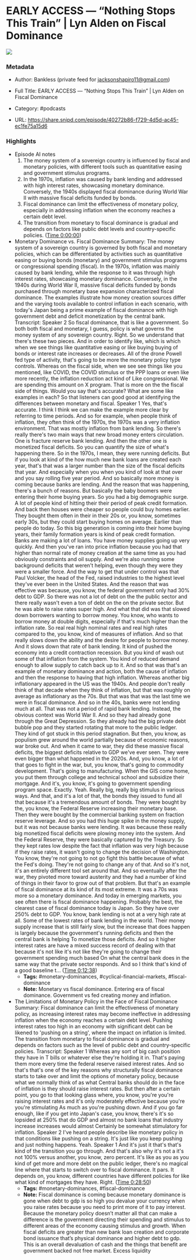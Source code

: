 # EARLY ACCESS —  “Nothing Stops This Train” | Lyn Alden on Fiscal Dominance

![](https://wsrv.nl/?url=https%3A%2F%2Fpodcastcdn.bankless.com%2FpodcastImages%2FpodcastWhite.jpg&w=100&h=100)

### Metadata

- Author: Bankless (private feed for jacksonshapiro11@gmail.com)
- Full Title: EARLY ACCESS —  “Nothing Stops This Train” | Lyn Alden on Fiscal Dominance
- Category: #podcasts



- URL: https://share.snipd.com/episode/40272b86-f729-4d5d-ac45-ec1fe75a15d6

### Highlights

- Episode AI notes
  1. The money system of a sovereign country is influenced by fiscal and monetary policies, with different tools such as quantitative easing and government stimulus programs.
  2. In the 1970s, inflation was caused by bank lending and addressed with high interest rates, showcasing monetary dominance. Conversely, the 1940s displayed fiscal dominance during World War II with massive fiscal deficits funded by bonds.
  3. Fiscal dominance can limit the effectiveness of monetary policy, especially in addressing inflation when the economy reaches a certain debt level.
  4. The transition from monetary to fiscal dominance is gradual and depends on factors like public debt levels and country-specific policies. ([Time 0:00:00](https://share.snipd.com/episode-takeaways/45183bdc-35fb-490b-a6e2-d97d63e4acaa))
- Monetary Dominance vs. Fiscal Dominance
  Summary:
  The money system of a sovereign country is governed by both fiscal and monetary policies, which can be differentiated by activities such as quantitative easing or buying bonds (monetary) and government stimulus programs or congressional spending (fiscal).
  In the 1970s, inflation was mainly caused by bank lending, while the response to it was through high interest rates, showcasing monetary dominance. Conversely, in the 1940s during World War II, massive fiscal deficits funded by bonds purchased through monetary base expansion characterized fiscal dominance.
  The examples illustrate how money creation sources differ and the varying tools available to control inflation in each scenario, with today's Japan being a prime example of fiscal dominance with high government debt and deficit monetization by the central bank.
  Transcript:
  Speaker 2
  So fiscal dominance, that is like a government. So both both fiscal and monetary, I guess, policy is what governs the money system of any sovereign country. Right. So we understand that there's these two pieces. And in order to identify like, which is which when we see things like quantitative easing or like buying buying of bonds or interest rate increases or decreases. All of the drone Powell fed type of activity, that's going to be more the monetary policy type controls. Whereas on the fiscal side, when we see see things like you mentioned, like COVID, the COVID stimulus or the PPP loans or even like more recently, the inflation reduction act kind of Like congressional. We are spending this amount on X program. That is more on the the fiscal side of things. Would you say that's accurate? What are some like examples in each? So that listeners can good good at identifying the differences between monetary and fiscal.
  Speaker 1
  Yes, that's accurate. I think I think we can make the example more clear by referring to time periods. And so for example, when people think of inflation, they often think of the 1970s, the 1970s was a very inflation environment. That was mostly inflation from bank lending. So there's really there's two main ways that new broad money enters circulation. One is fracture reserve bank lending. And then the other one is monetized fiscal deficits. So you can quantify the size of what's happening there. So in the 1970s, I mean, they were running deficits. But if you look at kind of the how much new bank loans are created each year, that's that was a larger number than the size of the fiscal deficits that year. And especially when you when you kind of look at that over and you say rolling five year period. And so basically more money is coming because banks are lending. And the reason that was happening, there's a bunch of reasons. But basically the baby boomers were entering their home buying years. So you had a big demographic surge. A lot of people kind of hitting their their period of peak credit formation. And back then houses were cheaper so people could buy homes earlier. They bought them often in their in their 20s or, you know, sometimes early 30s, but they could start buying homes on average. Earlier than people do today. So this big generation is coming into their home buying years, their family formation years is kind of peak credit formation. Banks are making a lot of loans. You have money supplies going up very quickly. And then you've ran into price inflation because you had that higher than normal rate of money creation at the same time as you had obviously constraints and oil supply. And we're also running some background deficits that weren't helping, even though they were they were a smaller force. And the way to get that under control was that Paul Volcker, the head of the Fed, raised industries to the highest level they've ever been in the United States. And the reason that was effective was because, you know, the federal government only had 30% debt to GDP. So there was not a lot of debt on the the public sector and there really wasn't even a ton of debt on the on the private sector. But he was able to raise rates super high. And what that did was that slowed down borrowers wanting to borrow money. You know, who wants to borrow money at double digits, especially if that's much higher than the inflation rate. So real real high nominal rates and real high rates compared to the, you know, kind of measures of inflation. And so that really slows down the ability and the desire for people to borrow money. And it slows down that rate of bank lending. It kind of pushed the economy into a credit contraction recession. But you kind of wash out some of that inflation from the system. You kind of reduced demand enough to allow supply to catch back up to it. And so that was that's an example of monetary dominance and action, both the cause of inflation and then the response to having that high inflation. Whereas another big inflationary appeared in the US was the 1940s. And people don't really think of that decade when they think of inflation, but that was roughly on average as inflationary as the 70s. But that was that was the last time we were in fiscal dominance. And so in the 40s, banks were not lending much at all. That was not a period of rapid bank lending. Instead, the obvious context was World War II. And so they had already gone through the Great Depression. So they already had the big private debt bubble pop and they started rotating that more to the public ledger. They kind of got stuck in this period stagnation. But then, you know, as populism grew around the world partially because of economic reasons, war broke out. And when it came to war, they did these massive fiscal deficits, the biggest deficits relative to GDP we've ever seen. They were even bigger than what happened in the 2020s. And, you know, a lot of that goes to fight in the war, but, you know, that's going to commodity development. That's going to manufacturing. When the GIS come home, you put them through college and technical school and subsidize their mortgage. And it's, you know, it's going to government spending program space. Exactly. Yeah. Really big, really big stimulus in various ways. And that, and it's a lot of that, the bonds they issued to fund all that because it's a tremendous amount of bonds. They were bought by the, you know, the Federal Reserve increasing their monetary base. Then they were bought by the commercial banking system on fraction reserve leverage. And so you had this huge spike in the money supply, but it was not because banks were lending. It was because these really big monetized fiscal deficits were plowing money into the system. And the Federal Reserve, they were basically captured by the Treasury. So they kept rates low despite the fact that inflation was very high because if they raise rates, it wasn't going to change the decision of Washington. You know, they're not going to not go fight this battle because of what the Fed's doing. They're not going to change any of that. And so it's not, it's an entirely different tool set around that. And so eventually after the war, they pivoted more toward austerity and they had a number of kind of things in their favor to grow out of that problem. But that's an example of fiscal dominance at its kind of its most extreme. It was a 70s was more so a monetary dominance. And today in emerging markets, you see often there is fiscal dominance happening. Probably the best, the clearest case of fiscal dominance today is Japan. So they have over 250% debt to GDP. You know, bank lending is not at a very high rate at all. Some of the lowest rates of bank lending in the world. Their money supply increase that is still fairly slow, but the increase that does happen is largely because the government's running deficits and then the central bank is helping To monetize those deficits. And so it higher interest rates are have a mixed success record of dealing with that because it's not like it's not like they're going to change their government spending much based On what the central bank does in the same way that the private sector responds. And so I think that's kind of a good baseline t... ([Time 0:12:38](https://share.snipd.com/snip/a222bc07-19a6-46a1-bfea-8e2c9c53b5a9))
    - **Tags:** #monetary-dominances, #cyclical-financial-markets, #fiscal-dominance
    - **Note:** Monetary vs fiscal dominance. Entering era of fiscal dominance. Government vs fed creating money and inflation.
- The Limitations of Monetary Policy in the Face of Fiscal Dominance
  Summary:
  Fiscal dominance can limit the effectiveness of monetary policy, as increasing interest rates may become ineffective in addressing inflation when the economy reaches a certain debt level.
  Pushing interest rates too high in an economy with significant debt can be likened to 'pushing on a string', where the impact on inflation is limited. The transition from monetary to fiscal dominance is gradual and depends on factors such as the level of public debt and country-specific policies.
  Transcript:
  Speaker 1
  Whereas any sort of big cash position they have in T bills or whatever else they're holding it in. That's paying them more every time the federal reserve raised interest rates. And so that's that's one of the key reasons why structurally fiscal dominance starts to take over and limit the options of monetary policy, because what we normally think of as what Central banks should do in the face of inflation is they should raise interest rates. But then after a certain point, you go to that looking glass where, you know, you're you're raising interest rates and it's only moderately effective because you're you're stimulating As much as you're pushing down. And if you go far enough, like if you get into Japan's case, you know, there's it's so lopsided at 250% that do GDP and almost no bank loans that industry increase increases would almost Certainly be somewhat stimulatory for inflation.
  Speaker 2
  I've heard people describe like monetary policy in that conditions like pushing on a string. It's just like you keep pushing and just nothing happens. Yeah.
  Speaker 1
  And it's just it that's that's kind of the transition you go through. And that's also why it's not a it's not 100% versus another, you know, zero percent. It's like as you as you kind of get more and more debt on the public ledger, there's no magical line where that starts to switch over to fiscal dominance. It pars. It depends on, you know, different countries have different policies for like what kind of mortgages they have. Right. ([Time 0:28:50](https://share.snipd.com/snip/4f57c8ec-a89a-418c-aff7-035dfcc9967a))
    - **Tags:** #monetary-dominances, #fiscal-dominance
    - **Note:** Fiscal dominance is coming because monetary dominance is gone when debt to gdp is so high you devalue your currency when you raise rates because you need to print more of it to pay interest. Because the monetary policy doesn’t matter all that can make a difference is the government directing their spending and stimulus to different areas of the economy causing stimulus and growth. When fiscal deficits are greater than new bank loan creation and corporate bond issuance that’s physical dominance and higher debt to gdp. This is an overall devaluation of cash and the things that benefit are government backed not free market. Excess liquidity
